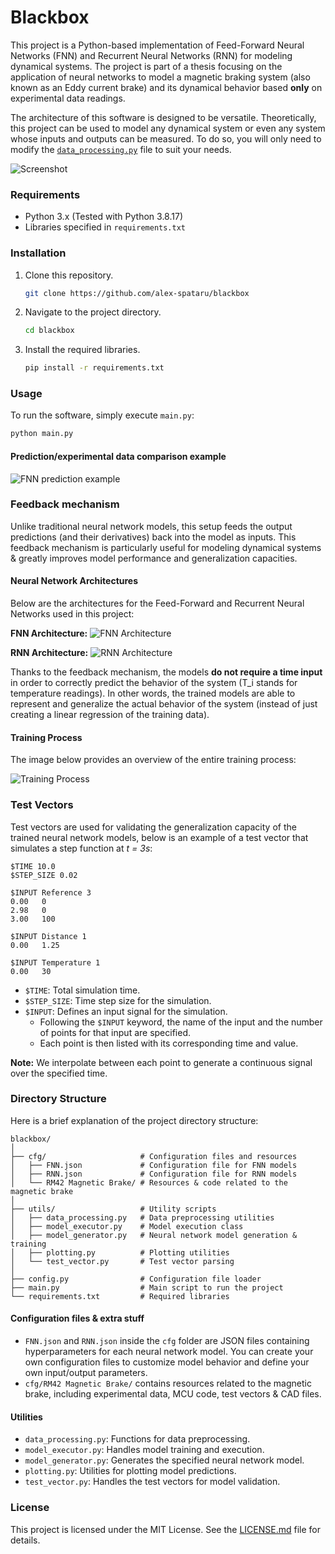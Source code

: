 # Blackbox 

This project is a Python-based implementation of Feed-Forward Neural Networks (FNN) and Recurrent Neural Networks (RNN) for modeling dynamical systems. The project is part of a thesis focusing on the application of neural networks to model a magnetic braking system (also known as an Eddy current brake) and its dynamical behavior based **only** on experimental data readings.

The architecture of this software is designed to be versatile. Theoretically, this project can be used to model any dynamical system or even any system whose inputs and outputs can be measured. To do so, you will only need to modify the [`data_processing.py`](utils/data_processing.py) file to suit your needs.

![Screenshot](doc/screenshot.png)

### Requirements

- Python 3.x (Tested with Python 3.8.17)
- Libraries specified in `requirements.txt`

### Installation

1. Clone this repository.
    ```bash
    git clone https://github.com/alex-spataru/blackbox
    ```
2. Navigate to the project directory.
    ```bash
    cd blackbox
    ```
3. Install the required libraries.
    ```bash
    pip install -r requirements.txt
    ```

### Usage

To run the software, simply execute `main.py`:

```bash
python main.py
```

#### Prediction/experimental data comparison example

![FNN prediction example](doc/fnn_comparison.jpg)

### Feedback mechanism

Unlike traditional neural network models, this setup feeds the output predictions (and their derivatives) back into the model as inputs. This feedback mechanism is particularly useful for modeling dynamical systems & greatly improves model performance and generalization capacities.

#### Neural Network Architectures

Below are the architectures for the Feed-Forward and Recurrent Neural Networks used in this project:

**FNN Architecture:**
![FNN Architecture](doc/fnn_architecture.png)

**RNN Architecture:** 
![RNN Architecture](doc/rnn_architecture.png)

Thanks to the feedback mechanism, the models **do not require a time input** in order to correctly predict the behavior of the system (T_i stands for temperature readings). In other words, the trained models are able to represent and generalize the actual behavior of the system (instead of just creating a linear regression of the training data).

#### Training Process

The image below provides an overview of the entire training process:

![Training Process](doc/training_process.png)

### Test Vectors

Test vectors are used for validating the generalization capacity of the trained neural network models, below is an example of a test vector that simulates a step function at *t = 3s*:

```
$TIME 10.0
$STEP_SIZE 0.02

$INPUT Reference 3
0.00   0
2.98   0
3.00   100

$INPUT Distance 1
0.00   1.25

$INPUT Temperature 1
0.00   30
```

- `$TIME`: Total simulation time.
- `$STEP_SIZE`: Time step size for the simulation.
- `$INPUT`: Defines an input signal for the simulation.
  - Following the `$INPUT` keyword, the name of the input and the number of points for that input are specified.
  - Each point is then listed with its corresponding time and value.

**Note:** We interpolate between each point to generate a continuous signal over the specified time.  

### Directory Structure

Here is a brief explanation of the project directory structure:

```
blackbox/
│
├── cfg/                     # Configuration files and resources
│   ├── FNN.json             # Configuration file for FNN models
│   ├── RNN.json             # Configuration file for RNN models
│   └── RM42 Magnetic Brake/ # Resources & code related to the magnetic brake
│
├── utils/                   # Utility scripts
│   ├── data_processing.py   # Data preprocessing utilities
│   ├── model_executor.py    # Model execution class
│   ├── model_generator.py   # Neural network model generation & training
│   ├── plotting.py          # Plotting utilities
│   └── test_vector.py       # Test vector parsing
│
├── config.py                # Configuration file loader
├── main.py                  # Main script to run the project
└── requirements.txt         # Required libraries
```

#### Configuration files & extra stuff

- `FNN.json` and `RNN.json` inside the `cfg` folder are JSON files containing hyperparameters for each neural network model. You can create your own configuration files to customize model behavior and define your own input/output parameters.
- `cfg/RM42 Magnetic Brake/` contains resources related to the magnetic brake, including experimental data, MCU code, test vectors & CAD files.

#### Utilities

- `data_processing.py`: Functions for data preprocessing.
- `model_executor.py`: Handles model training and execution.
- `model_generator.py`: Generates the specified neural network model.
- `plotting.py`: Utilities for plotting model predictions.
- `test_vector.py`: Handles the test vectors for model validation.

### License

This project is licensed under the MIT License. See the [LICENSE.md](LICENSE.md) file for details.
